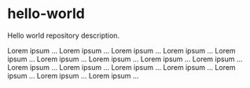 # hello-world
Hello world repository description.

Lorem ipsum ... Lorem ipsum ... Lorem ipsum ... Lorem ipsum ...
Lorem ipsum ... Lorem ipsum ... Lorem ipsum ... Lorem ipsum ...
Lorem ipsum ... Lorem ipsum ... Lorem ipsum ... Lorem ipsum ...
Lorem ipsum ... Lorem ipsum ... Lorem ipsum ... Lorem ipsum ...
